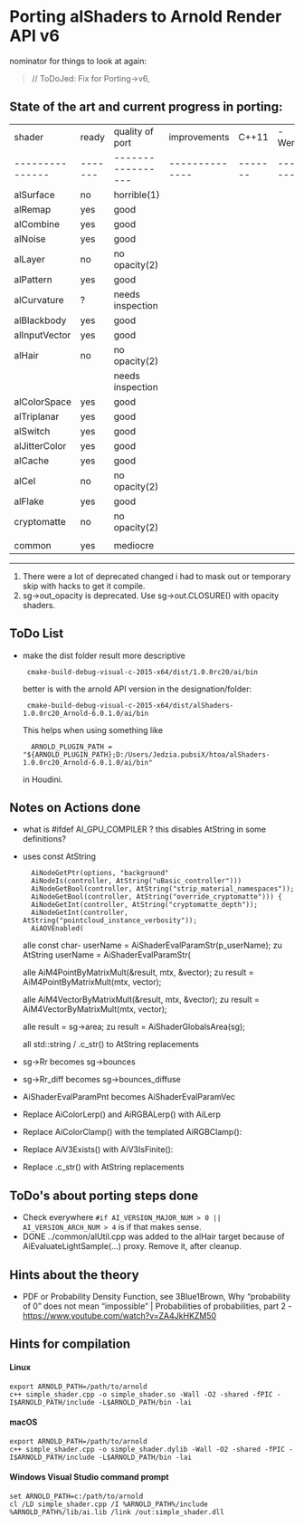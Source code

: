 # Porting alShaders to Arnold Render API v6 #
nominator for things to look at again:
> // ToDoJed: Fix for Porting->v6, 

## State of the art and current progress in porting: ##

|               |       |                 |              |       |         |
|---------------|-------|-----------------|--------------|-------|---------| 
|shader         | ready | quality of port | improvements | C++11 | -Werror |
|---------------|-------|-----------------|--------------|-------|---------| 
|alSurface      |  no   |   horrible(1)   |              |       |         |             
|alRemap        |  yes  |   good          |              |       |         |           
|alCombine      |  yes  |   good          |              |       |         |             
|alNoise        |  yes  |   good          |              |       |         |           
|alLayer        |  no   |  no opacity(2)  |              |       |         |           
|alPattern      |  yes  |   good          |              |       |         |             
|alCurvature    |  ?    | needs inspection|              |       |         |               
|alBlackbody    |  yes  |   good          |              |       |         |               
|alInputVector  |  yes  |   good          |              |       |         |                 
|alHair         |  no   |  no opacity(2)  |              |       |         |           
|               |       | needs inspection|              |       |         |          
|alColorSpace   |  yes  |   good          |              |       |         |                
|alTriplanar    |  yes  |   good          |              |       |         |               
|alSwitch       |  yes  |   good          |              |       |         |            
|alJitterColor  |  yes  |   good          |              |       |         |                 
|alCache        |  yes  |   good          |              |       |         |           
|alCel          |  no   |  no opacity(2)  |              |       |         |         
|alFlake        |  yes  |   good          |              |       |         |           
|cryptomatte    |  no   |  no opacity(2)  |              |       |         |               
|               |       |                 |              |       |         |    
|common         |  yes  |   mediocre      |              |       |         |          
-----------------------------------------------------------------------------

1) There were a lot of deprecated changed i had to mask out or temporary skip with hacks
   to get it compile. 
2) sg->out_opacity is deprecated. Use sg->out.CLOSURE() with opacity shaders.

## ToDo List ##

- make the dist folder result more descriptive  

       cmake-build-debug-visual-c-2015-x64/dist/1.0.0rc20/ai/bin

    better is with the arnold API version in the designation/folder:
    
       cmake-build-debug-visual-c-2015-x64/dist/alShaders-1.0.0rc20_Arnold-6.0.1.0/ai/bin
    
    This helps when using something like 
        
        ARNOLD_PLUGIN_PATH = "${ARNOLD_PLUGIN_PATH};D:/Users/Jedzia.pubsiX/htoa/alShaders-1.0.0rc20_Arnold-6.0.1.0/ai/bin"
    in Houdini.   
    


## Notes on Actions done
 
- what is #ifdef AI_GPU_COMPILER ? this disables AtString in some definitions?

- uses const AtString

        AiNodeGetPtr(options, "background"
        AiNodeIs(controller, AtString("uBasic_controller")))
        AiNodeGetBool(controller, AtString("strip_material_namespaces"));
        AiNodeGetBool(controller, AtString("override_cryptomatte"))) {
        AiNodeGetInt(controller, AtString("cryptomatte_depth"));
        AiNodeGetInt(controller, AtString("pointcloud_instance_verbosity"));
        AiAOVEnabled(


    alle 	const char- userName = AiShaderEvalParamStr(p_userName);
    zu 		AtString userName = AiShaderEvalParamStr(
    
    alle 	AiM4PointByMatrixMult(&result, mtx, &vector);
    zu		result = AiM4PointByMatrixMult(mtx, vector);	
    
    alle 	AiM4VectorByMatrixMult(&result, mtx, &vector);
    zu 		result = AiM4VectorByMatrixMult(mtx, vector);
    
    alle 	result = sg->area;
    zu 		result = AiShaderGlobalsArea(sg);
    
    all     std::string / .c_str() 
    to      AtString replacements 

- sg->Rr becomes sg->bounces
- sg->Rr_diff becomes sg->bounces_diffuse

- AiShaderEvalParamPnt becomes AiShaderEvalParamVec

- Replace	AiColorLerp() and AiRGBALerp() with AiLerp
- Replace	AiColorClamp()	with	the	templated	AiRGBClamp():	
- Replace	AiV3Exists()	with	AiV3IsFinite():		

- Replace	.c_str()	with	AtString replacements

## ToDo's about porting steps done

- Check everywhere `#if AI_VERSION_MAJOR_NUM > 0 || AI_VERSION_ARCH_NUM > 4` is if that 
  makes sense.
- DONE ../common/alUtil.cpp was added to the alHair target because of AiEvaluateLightSample(...) proxy.
  Remove it, after cleanup.

## Hints about the theory ##

- PDF or Probability Density Function, see 3Blue1Brown, Why “probability of 0” does not 
  mean “impossible” | Probabilities of probabilities, part 2 - 
  https://www.youtube.com/watch?v=ZA4JkHKZM50 

## Hints for compilation
#### Linux
    export ARNOLD_PATH=/path/to/arnold
    c++ simple_shader.cpp -o simple_shader.so -Wall -O2 -shared -fPIC -I$ARNOLD_PATH/include -L$ARNOLD_PATH/bin -lai
#### macOS
    export ARNOLD_PATH=/path/to/arnold
    c++ simple_shader.cpp -o simple_shader.dylib -Wall -O2 -shared -fPIC -I$ARNOLD_PATH/include -L$ARNOLD_PATH/bin -lai
#### Windows Visual Studio command prompt
    set ARNOLD_PATH=c:/path/to/arnold
    cl /LD simple_shader.cpp /I %ARNOLD_PATH%/include %ARNOLD_PATH%/lib/ai.lib /link /out:simple_shader.dll